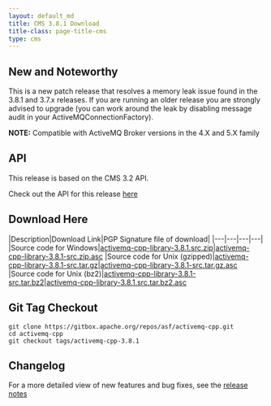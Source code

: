 ```yaml
---
layout: default_md
title: CMS 3.8.1 Download
title-class: page-title-cms
type: cms
---
```


New and Noteworthy
------------------

This is a new patch release that resolves a memory leak issue found in the 3.8.1 and 3.7.x releases. If you are running an older release you are strongly advised to upgrade (you can work around the leak by disabling message audit in your ActiveMQConnectionFactory).

**NOTE:** Compatible with ActiveMQ Broker versions in the 4.X and 5.X family

API
---

This release is based on the CMS 3.2 API.

Check out the API for this release [here](../components/cms/api_docs/activemqcpp-3.6.0/html)

Download Here
-------------

|Description|Download Link|PGP Signature file of download|
|---|---|---|---|
|Source code for Windows|[activemq-cpp-library-3.8.1.src.zip](http://archive.apache.org/dist/activemq/activemq-cpp/source/activemq-cpp-library-3.8.1-src.zip)|[activemq-cpp-library-3.8.1-src.zip.asc](http://archive.apache.org/dist/activemq/activemq-cpp/source/activemq-cpp-library-3.8.1-src.zip.asc)
|Source code for Unix (gzipped)|[activemq-cpp-library-3.8.1-src.tar.gz](http://archive.apache.org/dist/activemq/activemq-cpp/source/activemq-cpp-library-3.8.1-src.tar.gz)|[activemq-cpp-library-3.8.1-src.tar.gz.asc](http://archive.apache.org/dist/activemq/activemq-cpp/source/activemq-cpp-library-3.8.1-src.tar.gz.asc)
|Source code for Unix (bz2)|[activemq-cpp-library-3.8.1-src.tar.bz2](http://archive.apache.org/dist/activemq/activemq-cpp/source/activemq-cpp-library-3.8.1-src.tar.bz2)|[activemq-cpp-library-3.8.1.src.tar.bz2.asc](http://archive.apache.org/dist/activemq/activemq-cpp/source/activemq-cpp-library-3.8.1-src.tar.bz2.asc)

Git Tag Checkout
----------------
```
git clone https://gitbox.apache.org/repos/asf/activemq-cpp.git
cd activemq-cpp
git checkout tags/activemq-cpp-3.8.1
```

Changelog
---------

For a more detailed view of new features and bug fixes, see the [release notes](https://issues.apache.org/jira/secure/ReleaseNote.jspa?projectId=12311207&version=12324975)

